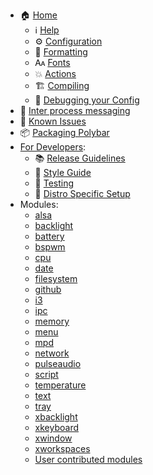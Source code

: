 - 🏠 [Home](./Home)
    * ℹ️ [Help](https://github.com/polybar/polybar/blob/master/SUPPORT.md)
    * ⚙️ [Configuration](./Configuration)
    * 🎨 [Formatting](./Formatting)
    * 🗛 [Fonts](./Fonts)
    * 💥 [Actions](https://polybar.readthedocs.io/user/actions.html)
    * 🏗️ [Compiling](./Compiling)
    * 🔧 [Debugging your Config](./Debugging-your-Config)
- 💬 [Inter process messaging](https://polybar.readthedocs.io/user/ipc.html)
- 🤫 [Known Issues](./Known-Issues)
- 📦 [Packaging Polybar](https://polybar.readthedocs.io/en/latest/dev/packaging.html)
- [For Developers](https://polybar.readthedocs.io/en/latest/dev/getting-started.html):
    * 📚 [Release Guidelines](https://polybar.readthedocs.io/en/latest/dev/release-workflow.html)
    * 🎨 [Style Guide](https://polybar.readthedocs.io/en/latest/dev/style-guide.html)
    * 🧪 [Testing](https://polybar.readthedocs.io/en/latest/dev/testing.html)
    * 🐧 [Distro Specific Setup](./Distro-Specific-Setup)
- Modules:
    * [alsa](./Module:-alsa)
    * [backlight](./Module:-backlight)
    * [battery](./Module:-battery)
    * [bspwm](./Module:-bspwm)
    * [cpu](./Module:-cpu)
    * [date](./Module:-date)
    * [filesystem](./Module:-filesystem)
    * [github](./Module:-github)
    * [i3](./Module:-i3)
    * [ipc](./Module:-ipc)
    * [memory](./Module:-memory)
    * [menu](./Module:-menu)
    * [mpd](./Module:-mpd)
    * [network](./Module:-network)
    * [pulseaudio](./Module:-pulseaudio)
    * [script](./Module:-script)
    * [temperature](./Module:-temperature)
    * [text](./Module:-text)
    * [tray](https://polybar.readthedocs.io/user/modules/tray.html)
    * [xbacklight](./Module:-xbacklight)
    * [xkeyboard](./Module:-xkeyboard)
    * [xwindow](./Module:-xwindow)
    * [xworkspaces](./Module:-xworkspaces)
    * [User contributed modules](./User-contributed-modules)
